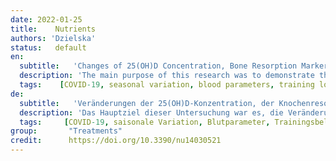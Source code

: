 ```yaml
---
date: 2022-01-25
title:    Nutrients 
authors: 'Dzielska'
status:   default
en:
  subtitle:   'Changes of 25(OH)D Concentration, Bone Resorption Markers and Physical Performance as an Effect of Sun Exposure, Supplementation of Vitamin D and Lockdown among Young Soccer Players during a One-Year Training Season'
  description: 'The main purpose of this research was to demonstrate the changes in 25(OH)D concentration, bone resorption markers, and physical fitness along the one-year training season in young soccer players. A total of 24 young soccer players (age: 17.2 ± 1.16 years, mass: 70.2 ± 5.84, height: 179.1 ± 4.26 cm) were tested at four different time points across one year (T1—September 2019; T2—December 2019; T3—May 2020; T4—August 2020). After T2 (during COVID-19 lockdown), players were divided into a supplemented (GS) group and a placebo group (GP). Variables such as 25(OH)D, calcium (Ca), phosphorus (P), parathyroid hormone (PTH), aerobic capacity, speed, and explosive power were measured. Analyses performed for all participants indicated significant changes in all selected blood markers and running speed. The highest values in 25(OH)D were noted during summertime in T1 and T4. After individuals were split into two groups, a two-factorial ANOVA demonstrated a significant time interaction for 25(OH)D, Ca, P, PTH, 30 m sprint, and counter-movement jump. Significant time x group effect was calculated for aerobic capacity. This study confirmed that 25(OH)D concentration varies between four seasons, with the greatest decreases in the low sunlight periods. Vitamin D supplementation did not cause a preventive and long-lasting effect of increasing the 25(OH)D concentration in the young soccer players.'
  tags:    [COVID-19, seasonal variation, blood parameters, training load, home isolation]
de: 
  subtitle:   'Veränderungen der 25(OH)D-Konzentration, der Knochenresorptionsmarker und der körperlichen Leistungsfähigkeit als Auswirkung von Sonnenexposition, Vitamin-D-Supplementierung und Lockdown bei jungen Fußballspielern während einer einjährigen Trainingssaison'
  description: 'Das Hauptziel dieser Untersuchung war es, die Veränderungen der 25(OH)D-Konzentration, der Knochenresorptionsmarker und der körperlichen Leistungsfähigkeit während einer einjährigen Trainingssaison bei jungen Fußballspielern aufzuzeigen. Insgesamt 24 junge Fußballspieler (Alter: 17,2 ± 1,16 Jahre, Masse: 70,2 ± 5,84, Größe: 179,1 ± 4,26 cm) wurden zu vier verschiedenen Zeitpunkten über ein Jahr hinweg untersucht (T1-September 2019; T2-Dezember 2019; T3-Mai 2020; T4-August 2020). Nach T2 (während der COVID-19-Sperre) wurden die Spieler in eine supplementierte Gruppe (GS) und eine Placebogruppe (GP) unterteilt. Gemessen wurden Variablen wie 25(OH)D, Kalzium (Ca), Phosphor (P), Parathormon (PTH), aerobe Kapazität, Geschwindigkeit und Explosivkraft. Die für alle Teilnehmer durchgeführten Analysen ergaben signifikante Veränderungen bei allen ausgewählten Blutmarkern und der Laufgeschwindigkeit. Die höchsten 25(OH)D-Werte wurden während der Sommerzeit bei T1 und T4 festgestellt. Nachdem die Probanden in zwei Gruppen aufgeteilt worden waren, zeigte eine zweifaktorielle ANOVA eine signifikante Zeitinteraktion für 25(OH)D, Ca, P, PTH, den 30-m-Sprint und den Gegenbewegungssprung. Ein signifikanter Zeit x Gruppen-Effekt wurde für die aerobe Kapazität berechnet. Diese Studie bestätigte, dass die 25(OH)D-Konzentration zwischen den vier Jahreszeiten schwankt, wobei die stärksten Abnahmen in den sonnenarmen Zeiten zu verzeichnen sind. Eine Vitamin-D-Supplementierung bewirkte keine präventive und dauerhafte Erhöhung der 25(OH)D-Konzentration bei den jungen Fußballspielern.'
  tags:     [COVID-19, saisonale Variation, Blutparameter, Trainingsbelastung, Heimisolation]
group:       "Treatments"
credit:      https://doi.org/10.3390/nu14030521
---
```

